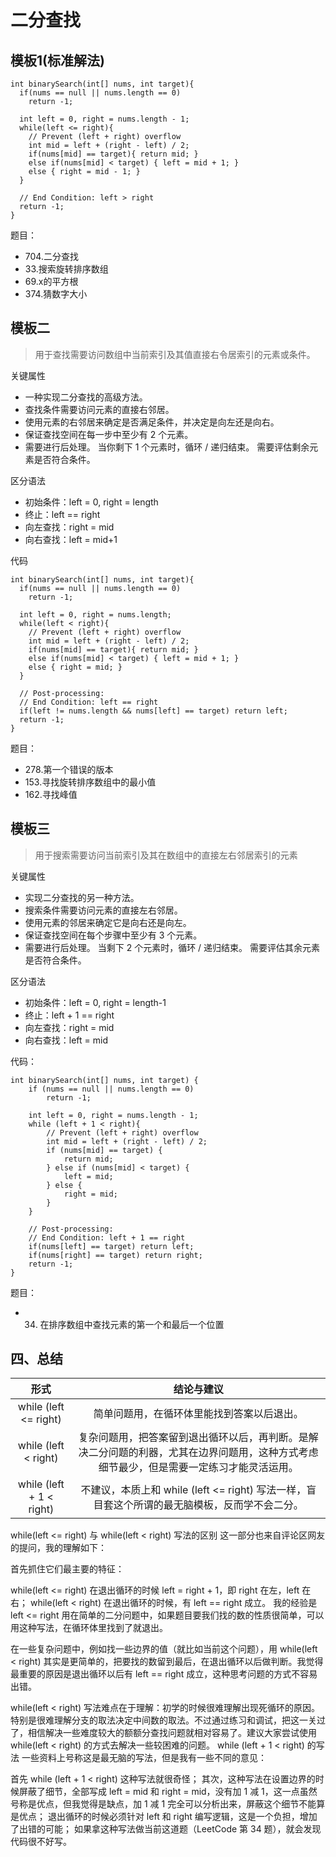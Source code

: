 # 二分查找

## 模板1(标准解法)


    int binarySearch(int[] nums, int target){
      if(nums == null || nums.length == 0)
        return -1;
    
      int left = 0, right = nums.length - 1;
      while(left <= right){
        // Prevent (left + right) overflow
        int mid = left + (right - left) / 2;
        if(nums[mid] == target){ return mid; }
        else if(nums[mid] < target) { left = mid + 1; }
        else { right = mid - 1; }
      }
    
      // End Condition: left > right
      return -1;
    }
    
题目：

 - 704.二分查找 
 - 33.搜索旋转排序数组
 - 69.x的平方根
 - 374.猜数字大小   
 
 
 
## 模板二 

> 用于查找需要访问数组中当前索引及其值直接右令居索引的元素或条件。

关键属性

 - 一种实现二分查找的高级方法。
 - 查找条件需要访问元素的直接右邻居。
 - 使用元素的右邻居来确定是否满足条件，并决定是向左还是向右。
 - 保证查找空间在每一步中至少有 2 个元素。
 - 需要进行后处理。 当你剩下 1 个元素时，循环 / 递归结束。 需要评估剩余元素是否符合条件。
 

区分语法

 - 初始条件：left = 0, right = length
 - 终止：left == right
 - 向左查找：right = mid
 - 向右查找：left = mid+1
 
 代码
 
    int binarySearch(int[] nums, int target){
      if(nums == null || nums.length == 0)
        return -1;
    
      int left = 0, right = nums.length;
      while(left < right){
        // Prevent (left + right) overflow
        int mid = left + (right - left) / 2;
        if(nums[mid] == target){ return mid; }
        else if(nums[mid] < target) { left = mid + 1; }
        else { right = mid; }
      }
    
      // Post-processing:
      // End Condition: left == right
      if(left != nums.length && nums[left] == target) return left;
      return -1;
    }
    
    
题目：
 - 278.第一个错误的版本   
 - 153.寻找旋转排序数组中的最小值
 - 162.寻找峰值
 
## 模板三
 
> 用于搜索需要访问当前索引及其在数组中的直接左右邻居索引的元素
 
关键属性

 - 实现二分查找的另一种方法。
 - 搜索条件需要访问元素的直接左右邻居。
 - 使用元素的邻居来确定它是向右还是向左。
 - 保证查找空间在每个步骤中至少有 3 个元素。
 - 需要进行后处理。 当剩下 2 个元素时，循环 / 递归结束。 需要评估其余元素是否符合条件。
 

区分语法

 - 初始条件：left = 0, right = length-1
 - 终止：left + 1 == right
 - 向左查找：right = mid
 - 向右查找：left = mid

代码：
 
    int binarySearch(int[] nums, int target) {
        if (nums == null || nums.length == 0)
            return -1;
    
        int left = 0, right = nums.length - 1;
        while (left + 1 < right){
            // Prevent (left + right) overflow
            int mid = left + (right - left) / 2;
            if (nums[mid] == target) {
                return mid;
            } else if (nums[mid] < target) {
                left = mid;
            } else {
                right = mid;
            }
        }
    
        // Post-processing:
        // End Condition: left + 1 == right
        if(nums[left] == target) return left;
        if(nums[right] == target) return right;
        return -1;
    } 
    
题目：

 - 34. 在排序数组中查找元素的第一个和最后一个位置    
 
 
 
## 四、总结

 | 形式 | 结论与建议 |
 |  :----: | :----: |
 | while (left <= right) | 简单问题用，在循环体里能找到答案以后退出。 |
 | while (left < right) | 复杂问题用，把答案留到退出循环以后，再判断。是解决二分问题的利器，尤其在边界问题用，这种方式考虑细节最少，但是需要一定练习才能灵活运用。 |
 | while (left + 1 < right) | 不建议，本质上和 while (left <= right) 写法一样，盲目套这个所谓的最无脑模板，反而学不会二分。 |
 
 
 while(left <= right) 与 while(left < right) 写法的区别
 这一部分也来自评论区网友的提问，我的理解如下：
 
 首先抓住它们最主要的特征：
 
 while(left <= right) 在退出循环的时候 left = right + 1，即 right 在左，left 在右；
 while(left < right) 在退出循环的时候，有 left == right 成立。
 我的经验是 left <= right 用在简单的二分问题中，如果题目要我们找的数的性质很简单，可以用这种写法，在循环体里找到了就退出。
 
 在一些复杂问题中，例如找一些边界的值（就比如当前这个问题），用 while(left < right) 其实是更简单的，把要找的数留到最后，在退出循环以后做判断。我觉得最重要的原因是退出循环以后有 left == right 成立，这种思考问题的方式不容易出错。
 
 while(left < right) 写法难点在于理解：初学的时候很难理解出现死循环的原因。特别是很难理解分支的取法决定中间数的取法。不过通过练习和调试，把这一关过了，相信解决一些难度较大的额额分查找问题就相对容易了。建议大家尝试使用 while(left < right) 的方式去解决一些较困难的问题。
 while (left + 1 < right) 的写法
 一些资料上号称这是最无脑的写法，但是我有一些不同的意见：
 
 首先 while (left + 1 < right) 这种写法就很奇怪；
 其次，这种写法在设置边界的时候屏蔽了细节，全部写成 left = mid 和 right = mid，没有加 1 减 1，这一点虽然号称是优点，但我觉得是缺点，加 1 减 1 完全可以分析出来，屏蔽这个细节不能算是优点；
 退出循环的时候必须针对 left 和 right 编写逻辑，这是一个负担，增加了出错的可能；
 如果拿这种写法做当前这道题（LeetCode 第 34 题），就会发现代码很不好写。
 